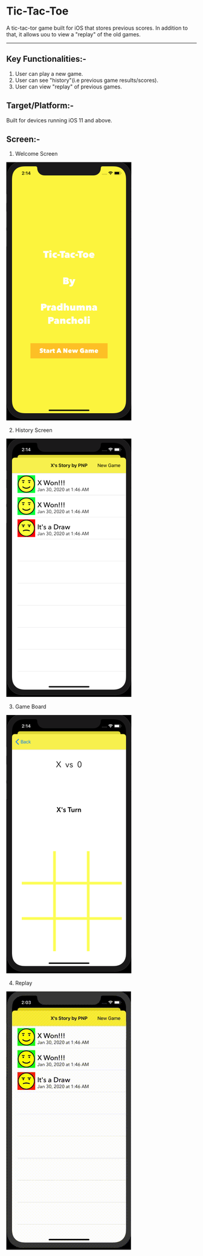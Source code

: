 # Tic-Tac-Toe

A tic-tac-tor game built for iOS that stores previous scores. In addition to that, it allows uou to view a "replay" of the old games.

***

## Key Functionalities:-

1. User can play a new game.
2. User can see "history"(i.e previous game results/scores).
3. User can view "replay" of previous games.

## Target/Platform:-

Built for devices running iOS 11 and above.

## Screen:-

1. Welcome Screen

![Welcome Screen](./Snapshots/WelcomeScreen.png)

2. History Screen

![History Screen](./Snapshots/History.png)

3. Game Board

![Game Board](./Snapshots/GameBoard.png)

4. Replay 

![Replay](./Snapshots/Replay.gif)